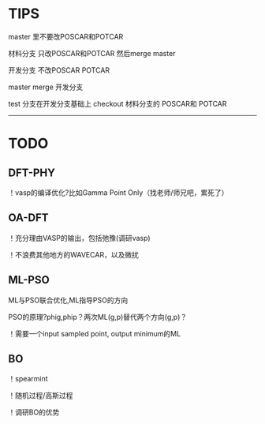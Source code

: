 # TIPS

master 里不要改POSCAR和POTCAR

材料分支 只改POSCAR和POTCAR 然后merge master

开发分支 不改POSCAR POTCAR

master merge 开发分支

test 分支在开发分支基础上 checkout 材料分支的 POSCAR和 POTCAR

---

# TODO

## DFT-PHY

！vasp的编译优化?比如Gamma Point Only（找老师/师兄吧，累死了）

## OA-DFT

！充分理由VASP的输出，包括弛豫(调研vasp)

！不浪费其他地方的WAVECAR，以及微扰

## ML-PSO

ML与PSO联合优化,ML指导PSO的方向

PSO的原理?phig,phip？两次ML(g,p)替代两个方向(g,p)？

！需要一个input sampled point, output minimum的ML

## BO

！spearmint

！随机过程/高斯过程

！调研BO的优势
